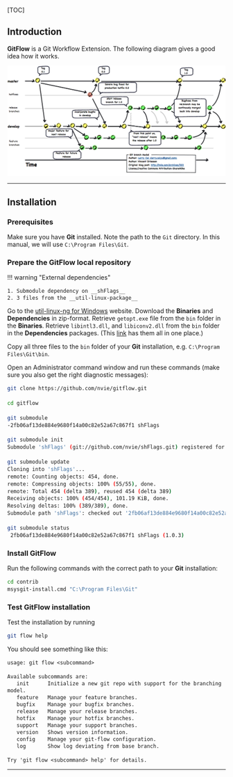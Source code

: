 [TOC]

## Introduction

__GitFlow__ is a Git Workflow Extension. The following diagram gives a good idea how it works.

![GitFlow](../img/gitflow.png)

---

## Installation

### Prerequisites

Make sure you have __Git__ installed. Note the path to the `Git` directory. In this manual, we will use `C:\Program Files\Git`.

### Prepare the GitFlow local repository

!!! warning "External dependencies"

    1. Submodule dependency on __shFlags__
    2. 3 files from the __util-linux-package__

Go to the [util-linux-ng for Windows](http://gnuwin32.sourceforge.net/packages/util-linux-ng.htm) website. Download the __Binaries__ and __Dependencies__ in zip-format. Retrieve `getopt.exe` file from the `bin` folder in the __Binaries__. Retrieve `libintl3.dll`, and `libiconv2.dll` from the `bin` folder in the __Dependencies__ packages. (This [link](http://www.syncfusion.com/downloads/support/directtrac/general/ze/dependencies142480694.zip) has them all in one place.)

Copy all three files to the `bin` folder of your __Git__ installation, e.g. `C:\Program Files\Git\bin`.

Open an Administrator command window and run these commands (make sure you also get the right diagnostic messages):

```bash
git clone https://github.com/nvie/gitflow.git

cd gitflow

git submodule
-2fb06af13de884e9680f14a00c82e52a67c867f1 shFlags

git submodule init
Submodule 'shFlags' (git://github.com/nvie/shFlags.git) registered for path 'shFlags'

git submodule update
Cloning into 'shFlags'...
remote: Counting objects: 454, done.
remote: Compressing objects: 100% (55/55), done.
remote: Total 454 (delta 389), reused 454 (delta 389)
Receiving objects: 100% (454/454), 101.19 KiB, done.
Resolving deltas: 100% (389/389), done.
Submodule path 'shFlags': checked out '2fb06af13de884e9680f14a00c82e52a67c867f1'

git submodule status
 2fb06af13de884e9680f14a00c82e52a67c867f1 shFlags (1.0.3)
```

### Install GitFlow

Run the following commands with the correct path to your __Git__ installation:

```bash
cd contrib
msysgit-install.cmd "C:\Program Files\Git"
```

### Test GitFlow installation

Test the installation by running

```bash
git flow help
```

You should see something like this:

```none
usage: git flow <subcommand>

Available subcommands are:
   init      Initialize a new git repo with support for the branching model.
   feature   Manage your feature branches.
   bugfix    Manage your bugfix branches.
   release   Manage your release branches.
   hotfix    Manage your hotfix branches.
   support   Manage your support branches.
   version   Shows version information.
   config    Manage your git-flow configuration.
   log       Show log deviating from base branch.

Try 'git flow <subcommand> help' for details.
```

---
